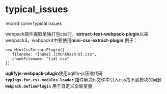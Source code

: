 # typical_issues
record some typical issues 

webpack插件提取单独打包css时，**extract-text-webpack-plugin**以来webpack3，webpack4中要使用**mini-css-extract-plugin**,例子：

 ```
new MiniCssExtractPlugin({
    filename: "[name].[chunkhash:8].css",
    chunkFilename: "[id].css"
})
 ```
**uglifyjs-webpack-plugin**使用uglify-js压缩代码  
**`typings-for-css-modules-loader`** 插件解决ts文件中引入css找不到模块的问题  
**`Webpack.DefinePlugin`** 用于自定义全局变量
